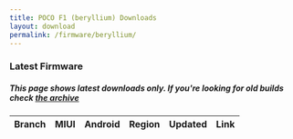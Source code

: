 ```yaml
---
title: POCO F1 (beryllium) Downloads
layout: download
permalink: /firmware/beryllium/
---
```


### Latest Firmware
##### This page shows latest downloads only. If you're looking for old builds check [the archive](/archive/firmware/beryllium/)


<div class="table-responsive-md" id="table-wrapper">
<table id="firmware" class="compact table table-striped table-hover table-sm">
    <thead class="thead-dark">
        <tr>
            <th>Branch</th>
            <th>MIUI</th>
            <th>Android</th>
            <th>Region</th>
            <th>Updated</th>
            <th>Link</th>
        </tr>
    </thead>
    <script>loadFirmwareDownloads('beryllium', 'latest')</script>
</table>
</div>
